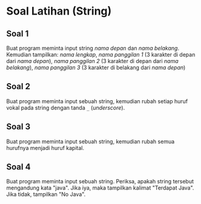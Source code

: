 # Soal Latihan (String)

## Soal 1
Buat program meminta input string _nama depan_ dan _nama belakang_. Kemudian tampilkan: _nama lengkap_, _nama panggilan 1_ (3 karakter di depan dari _nama depan_), _nama panggilan 2_ (3 karakter di depan dari _nama belakang_), _nama panggilan 3_ (3 karakter di belakang dari _nama depan_)

## Soal 2
Buat program meminta input sebuah string, kemudian rubah setiap huruf vokal pada string dengan tanda `_` (_underscore_).

## Soal 3
Buat program meminta input sebuah string, kemudian rubah semua hurufnya menjadi huruf kapital.

## Soal 4
Buat program meminta input sebuah string. Periksa, apakah string tersebut mengandung kata "java". Jika iya, maka tampilkan kalimat "Terdapat Java". Jika tidak, tampilkan "No Java".